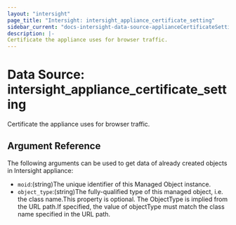 ```yaml
---
layout: "intersight"
page_title: "Intersight: intersight_appliance_certificate_setting"
sidebar_current: "docs-intersight-data-source-applianceCertificateSetting"
description: |-
Certificate the appliance uses for browser traffic.
---
```


# Data Source: intersight_appliance_certificate_setting
Certificate the appliance uses for browser traffic.
## Argument Reference
The following arguments can be used to get data of already created objects in Intersight appliance:
* `moid`:(string)The unique identifier of this Managed Object instance.
* `object_type`:(string)The fully-qualified type of this managed object, i.e. the class name.This property is optional. The ObjectType is implied from the URL path.If specified, the value of objectType must match the class name specified in the URL path.
